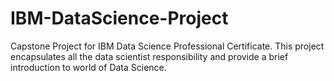 # IBM-DataScience-Project
Capstone Project for IBM Data Science Professional Certificate. This project encapsulates all the data scientist responsibility and provide a brief introduction to world of Data Science.

